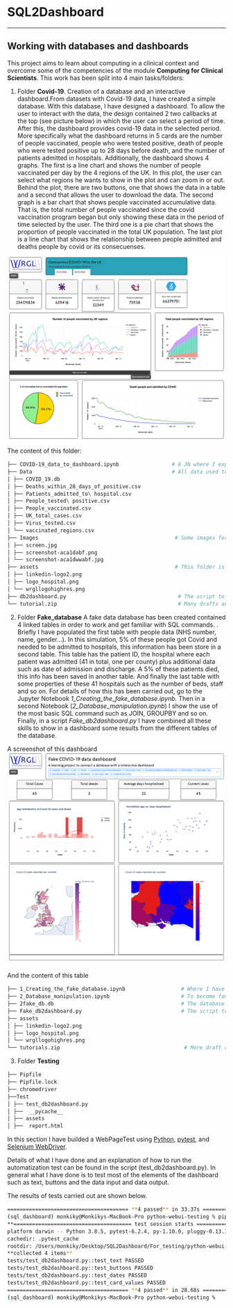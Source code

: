 
# SQL2Dashboard
****

## Working with databases and dashboards
This project aims to learn about computing in a clinical context and overcome some of the competencies of the module **Computing for Clinical Scientists**. This work has been split into 4 main tasks/folders:
1. Folder **Covid-19**. Creation of a database and an interactive dashboard.From datasets with Covid-19 data, I have created a simple database. With this database, I have designed a dashboard.  To allow the user to interact with the data, the design contained 2 two callbacks at the top (see picture below) in which the user can select a period of time. After this, the dashboard provides covid-19 data in the selected period. More specifically what the dashboard returns in 5 cards are the number of people vaccinated, people who were tested positive, death of people who were tested positive up to 28 days before death, and the number of patients admitted in hospitals.
Additionally, the dashboard shows 4 graphs. The first is a line chart and shows the number of people vaccinated per day by the 4 regions of the UK. In this plot, the user can select what regions he wants to show in the plot and can zoom in or out. Behind the plot, there are two buttons, one that shows the data in a table and a second that allows the user to download the data. The second graph is a bar chart that shows people vaccinated accumulative data. That is, the total number of people vaccinated since the covid vaccination program began but only showing these data in the period of time selected by the user. The third one is a pie chart that shows the proportion of people vaccinated in the total UK population.  The last plot is a line chart that shows the relationship between people admitted and deaths people by covid or its consecuenses. 

![Alt text](https://github.com/Manuel-DominguezCBG/SQL2Dashboard/blob/main/Covid-19/Images/db2dashboard.png "")

The content of this folder:
```sh
├── COVID-19_data_to_dashboard.ipynb                 # A JN where I explain how to create a database from CSV files
├── Data                                             # All data used to create this  COVID_19.db database
│ ├── COVID_19.db
│ ├── Deaths_within_28_days_of_positive.csv
│ ├── Patients_admitted_to\ hospital.csv
│ ├── People_tested\ positive.csv
│ ├── People_vaccinated.csv
│ ├── UK_total_cases.csv
│ ├── Virus_tested.csv
│ └── vaccinated_regions.csv
├── Images                                            # Some images for the notebooks
│ ├── screen.jpg
│ ├── screenshot-aca1dabf.png
│ └── screenshot-aca1dwwabf.jpg
├── assets                                            # This folder is needed to design the dashboard
│ ├── linkedin-logo2.png
│ ├── logo_hospital.png
│ └── wrgllogohighres.png
├── db2dashboard.py                                    # The script to created the dashboard
└── tutorial.zip                                       # Many drafts and tutorial used to learn
```

2.  Folder **Fake_database** A fake data database has been created contained 4 linked tables in order to work and get familiar with SQL commands. . Briefly I have populated the first table with people data (NHS number, name, gender...). In this simulation, 5% of these people got Covid and needed to be admitted to hospitals, this information has been store in a second table. This table has the patient ID, the hospital where each patient was admitted (41 in total, one per county) plus additional data such as date of admission and discharge. A 5% of these patients died, this info has been saved in another table. And finally the last table with some properties of these 41 hospitals such as the number of beds, staff and so on. For details of how this has been carried out, go to the Jupyter Notebook *1_Creating_the_fake_database.ipynb*. Then in a second Notebook (*2_Database_manipulation.ipynb*) I show the use of the most basic SQL command such as JOIN, GROUPBY and so on. Finally, in a script *Fake_db2dashboard.py* I have combined all these skills to show in a dashboard some results from the different tables of the database. 

A screenshot of this dashboard
![Alt text](https://github.com/Manuel-DominguezCBG/SQL2Dashboard/blob/main/Covid-19/Images/second_dashboard.png "")

And the content of this table
```sh
├── 1_Creating_the_fake_database.ipynb                  # Where I have created the fake data and create the database
├── 2_Database_manipulation.ipynb                       # To become familiar with SQL commands
├── 2fake_db.db                                         # The database 
├── Fake_db2dashboard.py                                # The script to created the dashboard
├── assets
│ ├── linkedin-logo2.png
│ ├── logo_hospital.png
│ └── wrgllogohighres.png
└── tutorials.zip                                        # More draft code and tutorial to practice
```


3. Folder **Testing**
```sh
├── Pipfile
├── Pipfile.lock
├── chromedriver
├──Test
│ ├── test_db2dashboard.py
│ ├──  __pycache__
│ ├── assets
│ ├──  report.html
```

In this section I have builded a WebPageTest using [Python](https://blog.testproject.io/2019/05/16/python-testing-framework-pros-cons/), [pytest](https://blog.testproject.io/2019/07/16/python-test-automation-project-using-pytest/), and [Selenium WebDriver](https://blog.testproject.io/2017/11/28/inside-selenium-webdriver/).

Details of what I have done and an explanation of how to run the automatization test can be found in the script  (test_db2dashboard.py). In general what I have done is to test most of the elements of the dashboard such as text, buttons and the data input and data output.  

The results of tests carried out are shown below.

```sh
======================================= **4 passed** in 33.37s =======================================
(sql_dashboard) monkiky@Monkikys-MacBook-Pro python-webui-testing % pipenv run python -m pytest -v -s
**====================================== test session starts =======================================**
platform darwin -- Python 3.8.5, pytest-6.2.4, py-1.10.0, pluggy-0.13.1 -- /Users/monkiky/.local/share/virtualenvs/python-webui-testing-JXNJ2lAn/bin/python
cachedir: .pytest_cache
rootdir: /Users/monkiky/Desktop/SQL2Dashboard/For_testing/python-webui-testing
**collected 4 items**
tests/test_db2dashboard.py::test_text PASSED
tests/test_db2dashboard.py::test_buttons PASSED
tests/test_db2dashboard.py::test_dates PASSED
tests/test_db2dashboard.py::test_card_values PASSED
======================================= **4 passed** in 28.68s =======================================
(sql_dashboard) monkiky@Monkikys-MacBook-Pro python-webui-testing %
```

